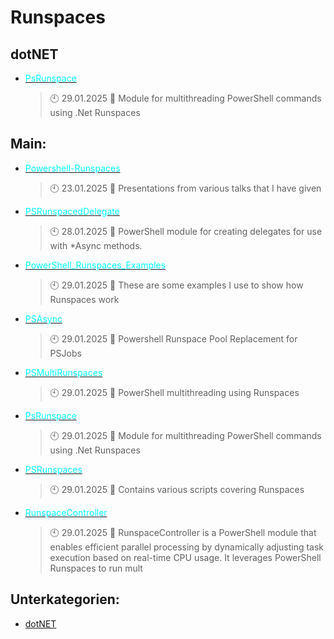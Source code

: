# Runspaces

## dotNET
- [<span style="color:cyan">PsRunspace</span>](https://github.com/Thamielis/PsRunspace)
	> :clock10: 29.01.2025
	> :memo: Module for multithreading PowerShell commands using .Net Runspaces
## Main:
- [<span style="color:cyan">Powershell-Runspaces</span>](https://github.com/In-Pro-Org/Powershell-Runspaces)
	> :clock10: 23.01.2025
	> :memo: Presentations from various talks that I have given
- [<span style="color:cyan">PSRunspacedDelegate</span>](https://github.com/In-Pro-Org/PSRunspacedDelegate)
	> :clock10: 28.01.2025
	> :memo: PowerShell module for creating delegates for use with *Async methods.
- [<span style="color:cyan">PowerShell_Runspaces_Examples</span>](https://github.com/Thamielis/PowerShell_Runspaces_Examples)
	> :clock10: 29.01.2025
	> :memo: These are some examples I use to show how Runspaces work
- [<span style="color:cyan">PSAsync</span>](https://github.com/Thamielis/PSAsync)
	> :clock10: 29.01.2025
	> :memo: Powershell Runspace Pool Replacement for PSJobs
- [<span style="color:cyan">PSMultiRunspaces</span>](https://github.com/Thamielis/PSMultiRunspaces)
	> :clock10: 29.01.2025
	> :memo: PowerShell multithreading using Runspaces
- [<span style="color:cyan">PsRunspace</span>](https://github.com/Thamielis/PsRunspace)
	> :clock10: 29.01.2025
	> :memo: Module for multithreading PowerShell commands using .Net Runspaces
- [<span style="color:cyan">PSRunspaces</span>](https://github.com/Thamielis/PSRunspaces)
	> :clock10: 29.01.2025
	> :memo: Contains various scripts covering Runspaces
- [<span style="color:cyan">RunspaceController</span>](https://github.com/Thamielis/RunspaceController)
	> :clock10: 29.01.2025
	> :memo: RunspaceController is a PowerShell module that enables efficient parallel processing by dynamically adjusting task execution based on real-time CPU usage. It leverages PowerShell Runspaces to run mult

## Unterkategorien:
- [dotNET](dotNET.md)

